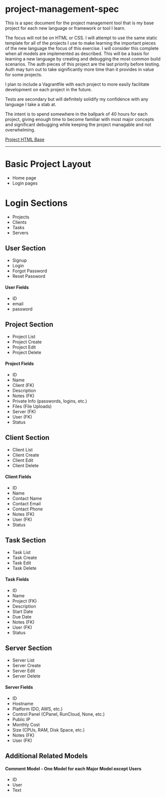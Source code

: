 # project-management-spec
This is a spec document for the project management tool that is my base project for each new language or framework or tool I learn.

The focus will not be on HTML or CSS. I will attempt to use the same static template for all of the projects I use to make learning the important pieces of the new language the focus of this exercise. I will consider this complete when all models are implemented as described. This will be a basis for learning a new language by creating and debugging the most common build scenarios. The auth pieces of this project are the last priority before testing. Auth may turn out to take significantly more time than it provides in value for some projects.

I plan to include a Vagrantfile with each project to more easily facilitate development on each project in the future.

Tests are secondary but will definitely solidify my confidence with any language I take a stab at.

The intent is to spend somewhere in the ballpark of 40 hours for each project, giving enough time to become familiar with most major concepts and significant debugging while keeping the project managable and not overwhelming.

[Project HTML Base](https://github.com/codescribblr/project-manager-html)

---

# Basic Project Layout
- Home page
- Login pages

# Login Sections
- Projects
- Clients
- Tasks
- Servers

## User Section
- Signup
- Login
- Forgot Password
- Reset Password
#### User Fields
- ID
- email
- password

## Project Section
- Project List
- Project Create
- Project Edit
- Project Delete
#### Project Fields
- ID
- Name
- Client (FK)
- Description
- Notes (FK)
- Private Info (passwords, logins, etc.)
- Files (File Uploads)
- Server (FK)
- User (FK)
- Status

## Client Section
- Client List
- Client Create
- Client Edit
- Client Delete
#### Client Fields
- ID
- Name
- Contact Name
- Contact Email
- Contact Phone
- Notes (FK)
- User (FK)
- Status

## Task Section
- Task List
- Task Create
- Task Edit
- Task Delete
#### Task Fields
- ID
- Name
- Project (FK)
- Description
- Start Date
- Due Date
- Notes (FK)
- User (FK)
- Status

## Server Section
- Server List
- Server Create
- Server Edit
- Server Delete
#### Server Fields
- ID
- Hostname
- Platform (DO, AWS, etc.)
- Control Panel (CPanel, RunCloud, None, etc.)
- Public IP
- Monthly Cost
- Size (CPUs, RAM, Disk Space, etc.)
- Notes (FK)
- User (FK)

## Additional Related Models
#### Comment Model - One Model for each Major Model except Users
- ID
- User
- Text
